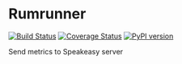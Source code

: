 Rumrunner
=========

[![Build Status](https://travis-ci.org/etdub/rumrunner.png?branch=master)](https://travis-ci.org/etdub/rumrunner)
[![Coverage Status](https://coveralls.io/repos/etdub/rumrunner/badge.png)](https://coveralls.io/r/etdub/rumrunner)
[![PyPI version](https://badge.fury.io/py/rumrunner.png)](http://badge.fury.io/py/rumrunner)

Send metrics to Speakeasy server
